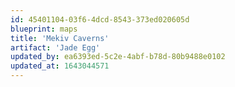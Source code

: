 ```yaml
---
id: 45401104-03f6-4dcd-8543-373ed020605d
blueprint: maps
title: 'Mekiv Caverns'
artifact: 'Jade Egg'
updated_by: ea6393ed-5c2e-4abf-b78d-80b9488e0102
updated_at: 1643044571
---
```

